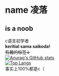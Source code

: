 # name 凌落
## is a noob  
c语言初学者  
**keritial sama saikoda!**  
~~有趣的标签↓~~  
[![Anurag's GitHub stats](https://github-readme-stats.vercel.app/api?username=intling-luo&show_icons=true&theme=synthwave)](https://github.com/anuraghazra/github-readme-stats)  
[![Top Langs](https://github-readme-stats.vercel.app/api/top-langs/?username=intling-luo&layout=compact&theme=synthwave)](https://github.com/anuraghazra/github-readme-stats)  
事实上100%都是c（ 
